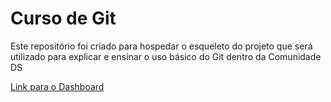 # Curso de Git
Este repositório foi criado para hospedar o esqueleto do projeto que será utilizado para explicar e ensinar o uso básico do Git dentro da Comunidade DS

[Link para o Dashboard](https://felipefvasconcelos-cds-curso-git-app-5b3pqk.streamlit.app/)